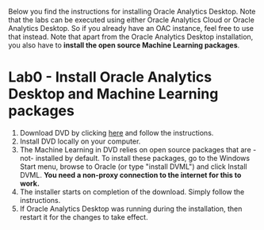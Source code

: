 Below you find the instructions for installing Oracle Analytics Desktop. Note that the labs can be executed using either Oracle Analytics Cloud or Oracle Analytics Desktop. So if you already have an OAC instance, feel free to use that instead.
Note that apart from the Oracle Analytics Desktop installation, you also have to **install the open source Machine Learning packages**.

# Lab0 - Install Oracle Analytics Desktop **and Machine Learning packages**

1. Download DVD by clicking [here](https://www.oracle.com/middleware/technologies/oracle-data-visualization-desktop.html#) and follow the instructions. 
2. Install DVD locally on your computer. 
3. The Machine Learning in DVD relies on open source packages that are -not- installed by default. To install these packages, go to the Windows Start menu, browse to Oracle (or type "install DVML") and click Install DVML. **You need a non-proxy connection to the internet for this to work.**
4. The installer starts on completion of the download. Simply follow the instructions.
5. If Oracle Analytics Desktop was running during the installation, then restart it for the changes to take effect.